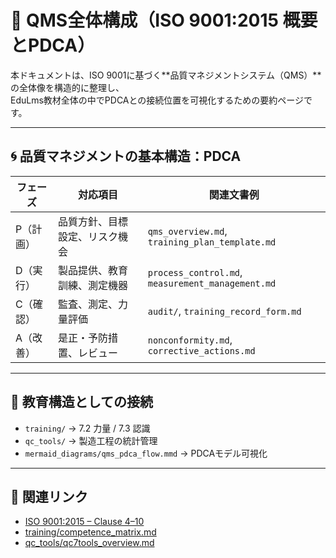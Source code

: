 # 📘 QMS全体構成（ISO 9001:2015 概要とPDCA）

本ドキュメントは、ISO 9001に基づく**品質マネジメントシステム（QMS）**の全体像を構造的に整理し、  
EduLms教材全体の中でPDCAとの接続位置を可視化するための要約ページです。

---

## 🌀 品質マネジメントの基本構造：PDCA

| フェーズ | 対応項目           | 関連文書例                      |
|----------|--------------------|---------------------------------|
| P（計画） | 品質方針、目標設定、リスク機会 | `qms_overview.md`, `training_plan_template.md` |
| D（実行） | 製品提供、教育訓練、測定機器 | `process_control.md`, `measurement_management.md` |
| C（確認） | 監査、測定、力量評価          | `audit/`, `training_record_form.md` |
| A（改善） | 是正・予防措置、レビュー       | `nonconformity.md`, `corrective_actions.md` |

---

## 🧩 教育構造としての接続

- `training/` → 7.2 力量 / 7.3 認識
- `qc_tools/` → 製造工程の統計管理
- `mermaid_diagrams/qms_pdca_flow.mmd` → PDCAモデル可視化

---

## 📎 関連リンク

- [ISO 9001:2015 – Clause 4–10](https://www.iso.org/standard/62085.html)
- [training/competence_matrix.md](../training/competence_matrix.md)
- [qc_tools/qc7tools_overview.md](../qc_tools/qc7tools_overview.md)
